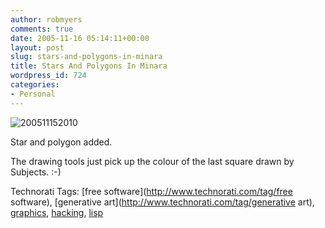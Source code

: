 ```yaml
---
author: robmyers
comments: true
date: 2005-11-16 05:14:11+00:00
layout: post
slug: stars-and-polygons-in-minara
title: Stars And Polygons In Minara
wordpress_id: 724
categories:
- Personal
---
```


  
![200511152010](/wp-content/200511152010.jpg)  
  
  
  
Star and polygon added.  


  
The drawing tools just pick up the colour of the last square drawn by Subjects. :-)  


  


Technorati Tags: [free software](http://www.technorati.com/tag/free software), [generative art](http://www.technorati.com/tag/generative art), [graphics](http://www.technorati.com/tag/graphics), [hacking](http://www.technorati.com/tag/hacking), [lisp](http://www.technorati.com/tag/lisp)

  


